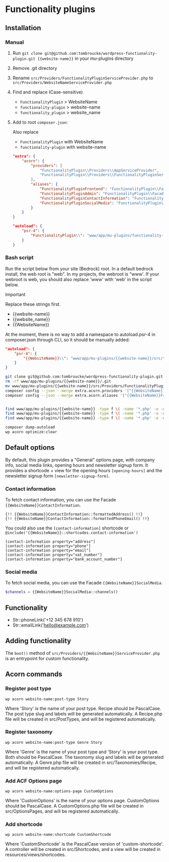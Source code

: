 # Functionality plugins

## Installation

### Manual

1. Run `git clone git@github.com:tombroucke/wordpress-functionality-plugin.git {{website-name}}` in your mu-plugins directory
2. Remove .git directory
3. Rename `src/Providers/FunctionalityPluginServiceProvider.php` to `src/Providers/WebsiteNameServiceProvider.php`
4. Find and replace (Case-sensitive)
	- `FunctionalityPlugin` > WebsiteName
	- `functionality-plugin` > website-name
	- `functionality_plugin` > website_name
5. Add to root `composer.json`:
	
	Also replace 
	- `FunctionalityPlugin` with WebsiteName
	- `functionality-plugin` with website-name

	```json
	"extra": {
		"acorn": {
			"providers": [
				"FunctionalityPlugin\\Providers\\AppServiceProvider",
				"FunctionalityPlugin\\Providers\\FunctionalityPluginServiceProvider"
			],
			"aliases": {
				"FunctionalityPluginFrontend": "FunctionalityPlugin\\Facades\\Frontend",
				"FunctionalityPluginAdmin": "FunctionalityPlugin\\Facades\\Admin",
				"FunctionalityPluginContactInformation": "FunctionalityPlugin\\Facades\\ContactInformation",
				"FunctionalityPluginSocialMedia": "FunctionalityPlugin\\Facades\\SocialMedia"
			}
		}
	}
	```
	```json
	"autoload": {
		"psr-4": {
			"FunctionalityPlugin\\": "www/app/mu-plugins/functionality-plugin/src/"
		}
	}
	```

### Bash script

Run the script below from your site (Bedrock) root. In a default bedrock install, the web root is "web". In my projects, the webroot is "www'. If your webroot is web, you should also replace 'www' with 'web' in the script below.

> [!IMPORTANT]  
> Replace these strings first.
> 
> - {{website-name}}
> - {{website_name}}
> - {{WebsiteName}}


At the moment, there is no way to add a namespace to autoload.psr-4 in composer.json through CLI, so it should be manually added:

```json
"autoload": {
	"psr-4": {
		"{{WebsiteName}}\\": "www/app/mu-plugins/{{website-name}}/src/"
	}
}
```

```bash
git clone git@github.com:tombroucke/wordpress-functionality-plugin.git www/app/mu-plugins/{{website-name}}
rm -rf www/app/mu-plugins/{{website-name}}/.git
mv www/app/mu-plugins/{{website-name}}/src/Providers/FunctionalityPluginServiceProvider.php www/app/mu-plugins/{{website-name}}/src/Providers/{{WebsiteName}}ServiceProvider.php
composer config --json --merge extra.acorn.providers '["{{WebsiteName}}\\Providers\\AppServiceProvider", "{{WebsiteName}}\\Providers\\{{WebsiteName}}ServiceProvider"]'
composer config --json --merge extra.acorn.aliases '{"{{WebsiteName}}Frontend": "{{WebsiteName}}\\Facades\\Frontend", "{{WebsiteName}}Admin": "{{WebsiteName}}\\Facades\\Admin", "{{WebsiteName}}ContactInformation": "{{WebsiteName}}\\Facades\\ContactInformation", "{{WebsiteName}}SocialMedia": "{{WebsiteName}}\\Facades\\SocialMedia"}'


find www/app/mu-plugins/{{website-name}} -type f \( -name '*.php' -o -name '*.stub' \) -not -exec sed -i '' "s/FunctionalityPlugin/{{WebsiteName}}/g" {} \;
find www/app/mu-plugins/{{website-name}} -type f \( -name '*.php' -o -name '*.stub' \) -not -exec sed -i '' "s/functionality-plugin/{{website-name}}/g" {} \;
find www/app/mu-plugins/{{website-name}} -type f \( -name '*.php' -o -name '*.stub' \) -not -exec sed -i '' "s/functionality_plugin/{{website_name}}/g" {} \;

composer dump-autoload
wp acorn optimize:clear
```

## Default options
By default, this plugin provides a "General" options page, with company info, social media links, opening hours and newsletter signup form.
It provides a shortcode + view for the opening hours `[opening-hours]` and the newsletter signup form `[newsletter-signup-form]`.

### Contact information
To fetch contact information, you can use the Facade `{{WebsiteName}}ContactInformation`. 

```blade
{!! {{WebsiteName}}ContactInformation::formattedAddress() !!}
{!! {{WebsiteName}}ContactInformation::formattedPhoneEmail() !!}
```

You could also use the `[contact-information]` shortcode or `@include('{{WebsiteName}}::shortcodes.contact-information')`

```
[contact-information property="address"]
[contact-information property="phone"]
[contact-information property="email"]
[contact-information property="vat_number"]
[contact-information property="bank_account_number"]
```

### Social media
To fetch social media, you can use the Facade `{{WebsiteName}}SocialMedia`.

```php
$channels = {{WebsiteName}}SocialMedia::channels()
``` 

## Functionality
- Str::phoneLink('+12 345 678 910')
- Str::emailLink('hello@example.com')

## Adding functionality
The `boot()` method of `src/Providers/{{WebsiteName}}ServiceProvider.php` is an entrypoint for custom functionality. 

## Acorn commands

### Register post type
`wp acorn website-name:post-type Story`

Where 'Story' is the name of your post type. Recipe should be PascalCase. The post type slug and labels will be generated automatically. A Recipe.php file will be created in src/PostTypes, and will be registered automatically.

### Register taxonomy
`wp acorn website-name:post-type Genre Story`

Where 'Genre' is the name of your post type and 'Story' is your post type. Both should be PascalCase. The taxonomy slug and labels will be generated automatically. A Genre.php file will be created in src/Taxonomies/Recipe, and will be registered automatically.

### Add ACF Options page
`wp acorn website-name:options-page CustomOptions`

Where 'CustomOptions' is the name of your options page. CustomOptions should be PascalCase. A CustomOptions.php file will be created in src/OptionsPages, and will be registered automatically.

### Add shortcode
`wp acorn website-name:shortcode CustomShortcode`

Where 'CustomShortcode' is the PascalCase version of 'custom-shortcode'. A controller will be created in src/Shortcodes, and a view will be created in resources/views/shortcodes.
